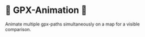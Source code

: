 # :bicyclist: GPX-Animation :bicyclist:

Animate multiple gpx-paths simultaneously on a map for a visible comparison.
